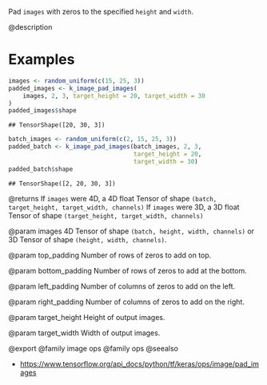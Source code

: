 Pad `images` with zeros to the specified `height` and `width`.

@description

# Examples

```r
images <- random_uniform(c(15, 25, 3))
padded_images <- k_image_pad_images(
    images, 2, 3, target_height = 20, target_width = 30
)
padded_images$shape
```

```
## TensorShape([20, 30, 3])
```


```r
batch_images <- random_uniform(c(2, 15, 25, 3))
padded_batch <- k_image_pad_images(batch_images, 2, 3,
                                   target_height = 20,
                                   target_width = 30)
padded_batch$shape
```

```
## TensorShape([2, 20, 30, 3])
```

@returns
If `images` were 4D, a 4D float Tensor of shape
    `(batch, target_height, target_width, channels)`
If `images` were 3D, a 3D float Tensor of shape
    `(target_height, target_width, channels)`

@param images
4D Tensor of shape `(batch, height, width, channels)` or 3D
Tensor of shape `(height, width, channels)`.

@param top_padding
Number of rows of zeros to add on top.

@param bottom_padding
Number of rows of zeros to add at the bottom.

@param left_padding
Number of columns of zeros to add on the left.

@param right_padding
Number of columns of zeros to add on the right.

@param target_height
Height of output images.

@param target_width
Width of output images.

@export
@family image ops
@family ops
@seealso
+ <https://www.tensorflow.org/api_docs/python/tf/keras/ops/image/pad_images>

